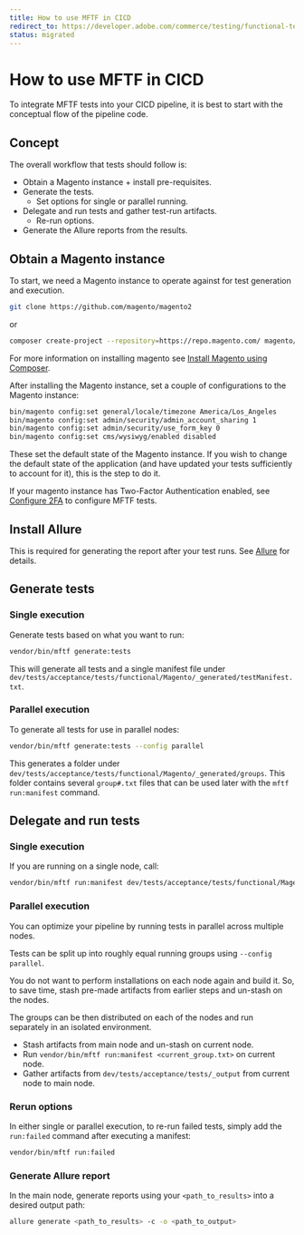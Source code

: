 ```yaml
---
title: How to use MFTF in CICD
redirect_to: https://developer.adobe.com/commerce/testing/functional-testing-framework/cicd/
status: migrated
---
```


# How to use MFTF in CICD

To integrate MFTF tests into your CICD pipeline, it is best to start with the conceptual flow of the pipeline code.

## Concept

The overall workflow that tests should follow is:

-  Obtain a Magento instance + install pre-requisites.
-  Generate the tests.
    -  Set options for single or parallel running.
-  Delegate and run tests and gather test-run artifacts.
    -  Re-run options.
-  Generate the Allure reports from the results.

## Obtain a Magento instance

To start, we need a Magento instance to operate against for test generation and execution.

```bash
git clone https://github.com/magento/magento2
```

or

```bash
composer create-project --repository=https://repo.magento.com/ magento/project-community-edition magento2ce
```

For more information on installing magento see [Install Magento using Composer][].

After installing the Magento instance, set a couple of configurations to the Magento instance:

```bash
bin/magento config:set general/locale/timezone America/Los_Angeles
bin/magento config:set admin/security/admin_account_sharing 1
bin/magento config:set admin/security/use_form_key 0
bin/magento config:set cms/wysiwyg/enabled disabled
```

These set the default state of the Magento instance. If you wish to change the default state of the application (and have updated your tests sufficiently to account for it), this is the step to do it.

If your magento instance has Two-Factor Authentication enabled, see [Configure 2FA][] to configure MFTF tests.

## Install Allure

This is required for generating the report after your test runs. See [Allure][] for details.

## Generate tests

### Single execution

Generate tests based on what you want to run:

```bash
vendor/bin/mftf generate:tests
```

This will generate all tests and a single manifest file under `dev/tests/acceptance/tests/functional/Magento/_generated/testManifest.txt`.

### Parallel execution

To generate all tests for use in parallel nodes:

```bash
vendor/bin/mftf generate:tests --config parallel
```

This generates a folder under `dev/tests/acceptance/tests/functional/Magento/_generated/groups`. This folder contains several `group#.txt` files that can be used later with the `mftf run:manifest` command.

## Delegate and run tests

### Single execution

If you are running on a single node, call:

```bash
vendor/bin/mftf run:manifest dev/tests/acceptance/tests/functional/Magento/_generated/testManifest.txt
```

### Parallel execution

You can optimize your pipeline by running tests in parallel across multiple nodes.

Tests can be split up into roughly equal running groups using `--config parallel`.

You do not want to perform installations on each node again and build it. So, to save time, stash pre-made artifacts from earlier steps and un-stash on the nodes.

The groups can be then distributed on each of the nodes and run separately in an isolated environment.

- Stash artifacts from main node and un-stash on current node.
- Run `vendor/bin/mftf run:manifest <current_group.txt>` on current node.
- Gather artifacts from `dev/tests/acceptance/tests/_output` from current node to main node.

### Rerun options

In either single or parallel execution, to re-run failed tests, simply add the `run:failed` command after executing a manifest:

```bash
vendor/bin/mftf run:failed
```

### Generate Allure report

In the main node, generate reports using your `<path_to_results>` into a desired output path:

```bash
allure generate <path_to_results> -c -o <path_to_output>
```

<!-- Link definitions -->
[Install Magento using Composer]: https://devdocs.magento.com/guides/v2.4/install-gde/composer.html
[Configure 2FA]: ../configure-2fa.md
[Allure]: https://docs.qameta.io/allure/
